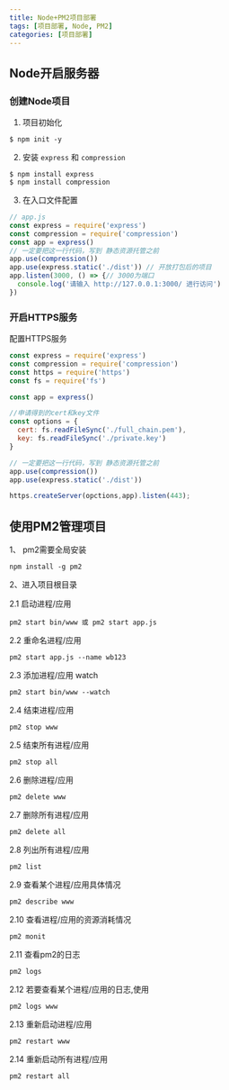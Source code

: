 ```yaml
---
title: Node+PM2项目部署
tags: [项目部署, Node, PM2]
categories: [项目部署]
---
```

## Node开启服务器
  ### 创建Node项目
  1. 项目初始化

    $ npm init -y
  
  2. 安装 `express` 和 `compression`

    $ npm install express
    $ npm install compression
  
  3. 在入口文件配置
  ``` js
  // app.js
  const express = require('express')
  const compression = require('compression')
  const app = express()
  // 一定要把这一行代码，写到 静态资源托管之前
  app.use(compression())
  app.use(express.static('./dist')) // 开放打包后的项目
  app.listen(3000, () => {// 3000为端口
    console.log('请输入 http://127.0.0.1:3000/ 进行访问')
  })
  ```
### 开启HTTPS服务
  配置HTTPS服务
  ```js
  const express = require('express')
  const compression = require('compression')
  const https = require('https')
  const fs = require('fs')
  
  const app = express()

  //申请得到的cert和key文件
  const options = {
    cert: fs.readFileSync('./full_chain.pem'),
    key: fs.readFileSync('./private.key')
  }

  // 一定要把这一行代码，写到 静态资源托管之前
  app.use(compression())
  app.use(express.static('./dist'))

  https.createServer(opctions,app).listen(443);
  ```

## 使用PM2管理项目
  1、 pm2需要全局安装
    
    npm install -g pm2

  2、进入项目根目录

  2.1 启动进程/应用

    pm2 start bin/www 或 pm2 start app.js

  2.2 重命名进程/应用

    pm2 start app.js --name wb123

  2.3 添加进程/应用 watch
  
    pm2 start bin/www --watch

  2.4 结束进程/应用
  
    pm2 stop www

  2.5 结束所有进程/应用
    
    pm2 stop all

  2.6 删除进程/应用
  
    pm2 delete www

  2.7 删除所有进程/应用
  
    pm2 delete all

  2.8 列出所有进程/应用
  
    pm2 list

  2.9 查看某个进程/应用具体情况
  
    pm2 describe www

  2.10 查看进程/应用的资源消耗情况
  
    pm2 monit

  2.11 查看pm2的日志
  
    pm2 logs

  2.12 若要查看某个进程/应用的日志,使用
  
    pm2 logs www

  2.13 重新启动进程/应用
  
    pm2 restart www

  2.14 重新启动所有进程/应用
  
    pm2 restart all